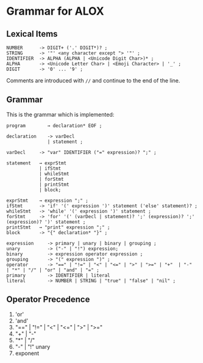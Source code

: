 # Grammar for ALOX

## Lexical Items

```EBNF
NUMBER      -> DIGIT+ ('.' DIGIT*)? ;
STRING      -> '"' <any character except "> '"' ;
IDENTIFIER  -> ALPHA (ALPHA | <Unicode Digit Char>)* ;
ALPHA       -> <Unicode Letter Char> | <Emoji Character> | '_' ;
DIGIT       -> '0' ... '9' ;
```

Comments are introduced with `//` and continue to the end of the line.

## Grammar

This is the grammar which is implemented:

```EBNF
program        → declaration* EOF ;

declaration    -> varDecl
               | statement ;

varDecl     -> "var" IDENTIFIER ("=" expression)? ";" ;

statement   → exprStmt
            | ifStmt 
            | whileStmt
            | forStmt
            | printStmt 
            | block;

exprStmt    → expression ";" ;
ifStmt      -> 'if' '(' expression ')' statement ('else' statement)? ;
whileStmt   -> 'while' '(' expression ')' statement ;
forStmt     -> 'for' '(' (varDecl | statement)? ';' (expression)? ';' (expression)? ')' statement ;
printStmt   → "print" expression ";" ;
block       -> "{" declaration* "}" ;

expression     -> primary | unary | binary | grouping ;
unary          -> ("-" | "!") expression;
binary         -> expression operator expression ;
grouping       -> "(" expression ")" ;
operator       -> "==" | "!=" | "<" | "<=" | ">" | ">=" | "+"  | "-"  | "*" | "/" | "or" | "and" | "=" ;
primary        -> IDENTIFIER | literal
literal        -> NUMBER | STRING | "true" | "false" | "nil" ;
```

## Operator Precedence

1. 'or'
2. 'and'
3. "==" | "!=" | "<" | "<=" | ">" | ">="
4. "+" | "-"
5. "*" | "/"
6. "-" | "!" unary
7. exponent
